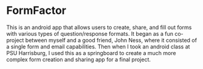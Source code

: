 FormFactor
==============
This is an android app that allows users to create, share, and fill out forms with various types of question/response formats. It began as a fun co-project between myself and a good friend, John Ness, where it consisted of a single form and email capabilities. Then when I took an android class at PSU Harrisburg, I used this as a springboard to create a much more complex form creation and sharing app for a final project.
